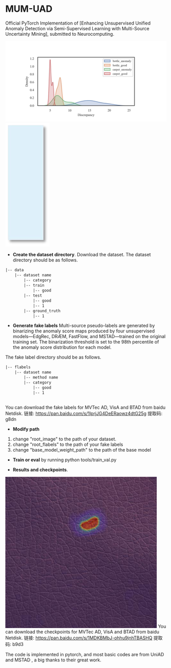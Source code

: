 # MUM-UAD
Official PyTorch Implementation of [Enhancing Unsupervised Unified Anomaly Detection via Semi-Supervised Learning with Multi-Source Uncertainty Mining], submitted to Neurocomputing.

![Image text](images/1.png)
![Image text](images/framework.png)



- **Create the dataset directory**. Download the dataset. The dataset directory should be as follows. 

```
|-- data
    |-- dataset name
        |-- category
		|-- train
			|-- good
		|-- test
			|-- good
			|-- 1
		|-- ground_truth
			|-- 1
```
- **Generate fake labels**
Multi-source pseudo-labels are generated by binarizing the anomaly score maps produced by four unsupervised models—EdgRec, DRÆM, FastFlow, and MSTAD—trained on the original training set. The binarization threshold is set to the 98th percentile of the anomaly score distribution for each model.

The fake label directory should be as follows. 
```
|-- flabels
    |-- dataset name
    	|-- method name
		|-- category
			|-- good
			|-- 1
			
```
You can download the fake labels for MVTec AD, VisA and BTAD from baidu Netdisk.
链接: https://pan.baidu.com/s/1lprjJG4DeERaowz4dtG25g 提取码: g8dn

- **Modify path**
1. change "root_image" to the path of your dataset.
2. change "root_flabels" to the path of your fake labels
3. change "base_model_weight_path" to the path of the base model

- **Train or eval** by running python tools/train_val.py

- **Results and checkpoints**. 

![Image text](images/result.png)
You can download the checkpoints for MVTec AD, VisA and BTAD from baidu Netdisk.
链接: https://pan.baidu.com/s/1MDKBMbJ-ohhu9jnhTBASHQ 提取码: b9d3

The code is implemented in pytorch, and most basic codes are from UniAD and MSTAD , a big thanks to their great work.



